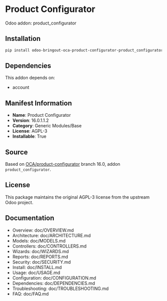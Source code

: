 # Product Configurator

Odoo addon: product_configurator

## Installation

```bash
pip install odoo-bringout-oca-product-configurator-product_configurator
```

## Dependencies

This addon depends on:
- account

## Manifest Information

- **Name**: Product Configurator
- **Version**: 16.0.1.1.2
- **Category**: Generic Modules/Base
- **License**: AGPL-3
- **Installable**: True

## Source

Based on [OCA/product-configurator](https://github.com/OCA/product-configurator) branch 16.0, addon `product_configurator`.

## License

This package maintains the original AGPL-3 license from the upstream Odoo project.

## Documentation

- Overview: doc/OVERVIEW.md
- Architecture: doc/ARCHITECTURE.md
- Models: doc/MODELS.md
- Controllers: doc/CONTROLLERS.md
- Wizards: doc/WIZARDS.md
- Reports: doc/REPORTS.md
- Security: doc/SECURITY.md
- Install: doc/INSTALL.md
- Usage: doc/USAGE.md
- Configuration: doc/CONFIGURATION.md
- Dependencies: doc/DEPENDENCIES.md
- Troubleshooting: doc/TROUBLESHOOTING.md
- FAQ: doc/FAQ.md
